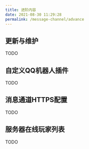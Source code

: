 ```yaml
---
title: 进阶内容
date: 2021-08-30 11:29:28
permalink: /message-channel/advance
---
```


## 更新与维护

TODO

## 自定义QQ机器人插件

TODO

## 消息通道HTTPS配置

TODO

## 服务器在线玩家列表

TODO